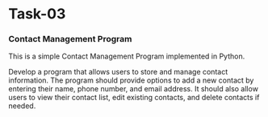 <h1>Task-03</h1>
<h3>Contact Management Program</h3>
<p>This is a simple Contact Management Program implemented in Python.</p>
</hr>
<p>Develop a program that allows users to store and manage contact information. The program should provide options to add a new contact by entering their name, phone number, and email address. It should also allow users to view their contact list, edit existing contacts, and delete contacts if needed.</p>
</hr>
